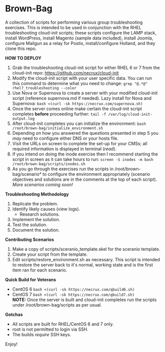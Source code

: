 # Brown-Bag
A collection of scripts for performing various group troubleshooting exercises. This is intended to be used in conjunction with the RHEL troubleshooting cloud-init scripts; these scripts configure the LAMP stack, install WordPress, install Magento (sample data included), install Joomla, configure Mailgun as a relay for Postix, install/configure Holland, and they clone this repo.<br>

**HOW TO DEPLOY**

1. Grab the troubleshooting cloud-init script for either RHEL 6 or 7 from the cloud-init repo: https://github.com/necrux/cloud-init
2. Modify the cloud-init script with your user specific data. You can run this command to determine what you need to change: ```grep "@.*@" rhel?_troubleshooting --color```
3. Use Nova or Supernova to create a server with your modified cloud-init script (reference supernova.md if needed). Lazy install for Nova and Supernova: ```bash <(curl -sk https://necrux.com/supernova.sh)```
4. Once the server comes online make certain the cloud-init script completes **before** proceeding further: ```tail -f /var/log/cloud-init-output.log```
5. After cloud-init completes you can initialize the environment: ```bash /root/brown-bag/initialize_environment.sh```
6. Depending on how you answered the questions presented in step 5 you *may* need to configure either DNS or your hosts file.
7. Visit the URLs on screen to complete the set-up for your CMSs; all required information is displayed in terminal (*read*).
8. If you intend on doing the inode exercise then I recommend starting the script in screen as it can take hours to run: ```screen -S inodes -m bash /root/brown-bag/scripts/inodes.sh```
9. As you go through the exercises run the scripts in /root/brown-bag/scenario* to configure the environment appropriately (scenario objectives and solutions are in the comments at the top of each script).<br>_More scenarios coming soon!_

**Troubleshooting Methodology**

1. Replicate the problem.
2. Identify likely causes (view logs).
   * Research solutions.
3. Implement the solution.
4. Test the solution.
5. Document the solution.

**Contributing Scenarios**

1. Make a copy of scripts/sceranio_template.skel for the sceranio template.
2. Create your script from the template.
3. Edit scripts/restore_environment.sh as necessary. This script is intended to restore the server back to it's normal, working state and is the first item ran for each scenario.

**Quick Build for Veterans**

* CentOS 6 ```bash <(curl -sk https://necrux.com/qbuild6.sh)```
* CentOS 7 ```bash <(curl -sk https://necrux.com/qbuild7.sh)```<br>
**NOTE:** Once the server is built and cloud-init completes run the scripts under /root/brown-bag/scripts as per usual.

**Gotchas**

* All scripts are built for RHEL/CentOS 6 and 7 only.
* root is not permitted to login via SSH.
* The builds *require* SSH keys.

Enjoy!
